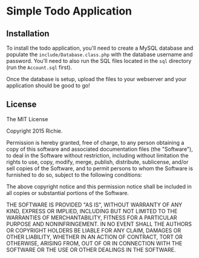 # Simple Todo Application

## Installation

To install the todo application, you'll need to create a MySQL database and populate the `include/Database.class.php` with the database username and password. You'll need to also run the SQL files located in the `sql` directory (run the `Account.sql` first). 

Once the database is setup, upload the files to your webserver and your application should be good to go!

## License

The MIT License
 
Copyright 2015 Richie.

Permission is hereby granted, free of charge, to any person obtaining a copy
of this software and associated documentation files (the "Software"), to deal
in the Software without restriction, including without limitation the rights
to use, copy, modify, merge, publish, distribute, sublicense, and/or sell
copies of the Software, and to permit persons to whom the Software is
furnished to do so, subject to the following conditions:

The above copyright notice and this permission notice shall be included in
all copies or substantial portions of the Software.

THE SOFTWARE IS PROVIDED "AS IS", WITHOUT WARRANTY OF ANY KIND, EXPRESS OR
IMPLIED, INCLUDING BUT NOT LIMITED TO THE WARRANTIES OF MERCHANTABILITY,
FITNESS FOR A PARTICULAR PURPOSE AND NONINFRINGEMENT. IN NO EVENT SHALL THE
AUTHORS OR COPYRIGHT HOLDERS BE LIABLE FOR ANY CLAIM, DAMAGES OR OTHER
LIABILITY, WHETHER IN AN ACTION OF CONTRACT, TORT OR OTHERWISE, ARISING FROM,
OUT OF OR IN CONNECTION WITH THE SOFTWARE OR THE USE OR OTHER DEALINGS IN
THE SOFTWARE.
